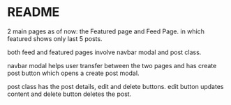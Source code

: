 # README

2 main pages as of now: the Featured page and Feed Page. in which featured shows only last 5 posts.

both feed and featured pages involve navbar modal and post class.

navbar modal helps user transfer between the two pages and has create post button which opens a create post modal.

post class has the post details, edit and delete buttons.
edit button updates content and delete button deletes the post.
